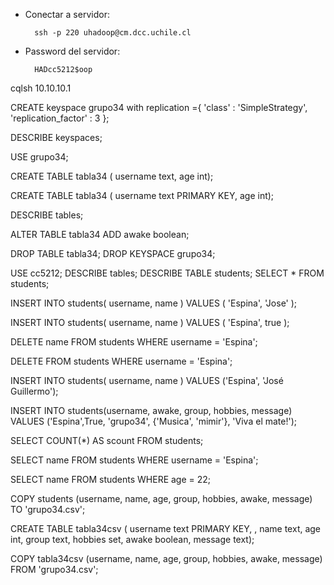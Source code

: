 - Conectar a servidor:
        
        ssh -p 220 uhadoop@cm.dcc.uchile.cl

- Password del servidor: 

        HADcc5212$oop

cqlsh 10.10.10.1

CREATE keyspace grupo34 with replication ={ 'class' : 'SimpleStrategy', 'replication_factor' : 3 };

DESCRIBE keyspaces;

USE grupo34;

CREATE TABLE tabla34 ( username text, age int);

CREATE TABLE tabla34 ( username text PRIMARY KEY, age int);

DESCRIBE tables;

ALTER TABLE tabla34 ADD awake boolean;

DROP TABLE tabla34;
DROP KEYSPACE grupo34;

USE cc5212;
DESCRIBE tables;
DESCRIBE TABLE students;
SELECT * FROM students;

INSERT INTO students( username, name ) VALUES ( 'Espina', 'Jose' );

INSERT INTO students( username, name ) VALUES ( 'Espina', true );

DELETE name FROM students WHERE username = 'Espina';

DELETE FROM students WHERE username = 'Espina';

INSERT INTO students( username, name ) VALUES ('Espina', 'José Guillermo');

INSERT INTO students(username,  awake, group, hobbies, message) VALUES ('Espina',True, 'grupo34', {'Musica', 'mimir'}, 'Viva el mate!');

SELECT COUNT(*) AS scount FROM students;

SELECT name FROM students WHERE username = 'Espina';

SELECT name FROM students WHERE age = 22;

COPY students (username, name, age, group, hobbies, awake, message) TO 'grupo34.csv';

CREATE TABLE tabla34csv ( username text PRIMARY KEY, , name text, age int, group text, hobbies set<text>, awake boolean, message text);

COPY tabla34csv (username, name, age, group, hobbies, awake, message) FROM 'grupo34.csv';
